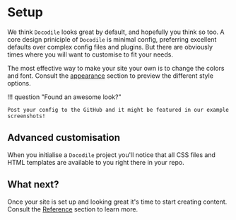 # Setup

We think `Docodile` looks great by default, and hopefully you think so too. A core design priniciple of `Docodile` is minimal config, preferring excellent defaults over complex config files and plugins. But there are obviously times where you will want to customise to fit your needs.

The most effective way to make your site your own is to change the colors and font. Consult the [appearance](./appearance.md) section to preview the different style options.

!!! question "Found an awesome look?"

    Post your config to the GitHub and it might be featured in our example screenshots!

## Advanced customisation

When you initialise a `Docodile` project you'll notice that all CSS files and HTML templates are available to you right there in your repo.

## What next?

Once your site is set up and looking great it's time to start creating content. Consult the [Reference](/reference/index.md) section to learn more.
